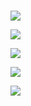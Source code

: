 # 
![](https://raw.githubusercontent.com/MARS66/wangwomusic/master/img/移动端—余恺维/幻灯片3.jpg)  

![](https://raw.githubusercontent.com/MARS66/wangwomusic/master/img/移动端—余恺维/幻灯片4.jpg)  

![](https://raw.githubusercontent.com/MARS66/wangwomusic/master/img/移动端—余恺维/幻灯片5.jpg)  

![](https://raw.githubusercontent.com/MARS66/wangwomusic/master/img/移动端—余恺维/幻灯片6.jpg)  

![](https://raw.githubusercontent.com/MARS66/wangwomusic/master/img/移动端—余恺维/幻灯片7.jpg)  
